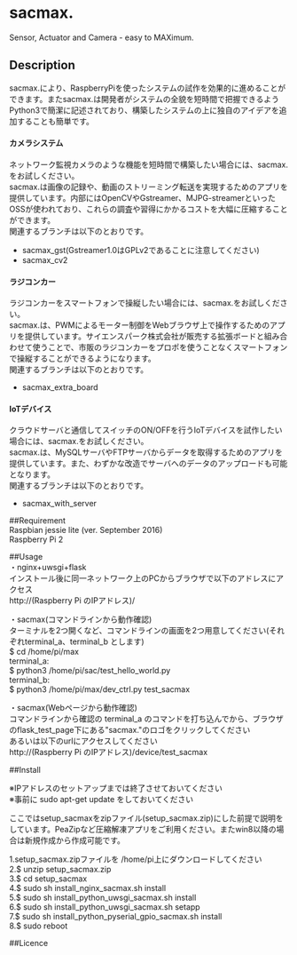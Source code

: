   
  
# sacmax.  
  Sensor, Actuator and Camera - easy to MAXimum.  
  
  
## Description  
  sacmax.により、RaspberryPiを使ったシステムの試作を効果的に進めることができます。またsacmax.は開発者がシステムの全貌を短時間で把握できるようPython3で簡潔に記述されており、構築したシステムの上に独自のアイデアを追加することも簡単です。  
  
#### カメラシステム
  ネットワーク監視カメラのような機能を短時間で構築したい場合には、sacmax.をお試しください。  
  sacmax.は画像の記録や、動画のストリーミング転送を実現するためのアプリを提供しています。内部にはOpenCVやGstreamer、MJPG-streamerといったOSSが使われており、これらの調査や習得にかかるコストを大幅に圧縮することができます。  
  関連するブランチは以下のとおりです。  
  - sacmax_gst(Gstreamer1.0はGPLv2であることに注意してください)
  - sacmax_cv2
  
#### ラジコンカー
  ラジコンカーをスマートフォンで操縦したい場合には、sacmax.をお試しください。  
  sacmax.は、PWMによるモーター制御をWebブラウザ上で操作するためのアプリを提供しています。サイエンスパーク株式会社が販売する拡張ボードと組み合わせて使うことで、市販のラジコンカーをプロポを使うことなくスマートフォンで操縦することができるようになります。  
  関連するブランチは以下のとおりです。  
  - sacmax_extra_board
  
#### IoTデバイス
  クラウドサーバと通信してスイッチのON/OFFを行うIoTデバイスを試作したい場合には、sacmax.をお試しください。  
  sacmax.は、MySQLサーバやFTPサーバからデータを取得するためのアプリを提供しています。また、わずかな改造でサーバへのデータのアップロードも可能となります。  
  関連するブランチは以下のとおりです。
  - sacmax_with_server
  
##Requirement  
 Raspbian jessie lite (ver. September 2016)  
 Raspberry Pi 2  
  
  
##Usage  
 ・nginx+uwsgi+flask  
    インストール後に同一ネットワーク上のPCからブラウザで以下のアドレスにアクセス  
     http://(Raspberry Pi のIPアドレス)/  
  
 ・sacmax(コマンドラインから動作確認)  
     ターミナルを2つ開くなど、コマンドラインの画面を2つ用意してください(それぞれterminal_a、terminal_b とします)  
     $ cd /home/pi/max  
     terminal_a:  
        $ python3 /home/pi/sac/test_hello_world.py  
     terminal_b:  
        $ python3 /home/pi/max/dev_ctrl.py test_sacmax  
  
 ・sacmax(Webページから動作確認)  
     コマンドラインから確認の terminal_a のコマンドを打ち込んでから、ブラウザのflask_test_page下にある"sacmax."のロゴをクリックしてください  
     あるいは以下のurlにアクセスしてください  
     http://(Raspberry Pi のIPアドレス)/device/test_sacmax  
  
  
##Install  
  
  ※IPアドレスのセットアップまでは終了させておいてください  
  ※事前に sudo apt-get update をしておいてください  
  
  ここではsetup_sacmaxをzipファイル(setup_sacmax.zip)にした前提で説明をしています。PeaZipなど圧縮解凍アプリをご利用ください。またwin8以降の場合は新規作成から作成可能です。  
  
  1.setup_sacmax.zipファイルを /home/pi上にダウンロードしてください  
  2.$ unzip setup_sacmax.zip   
  3.$ cd setup_sacmax  
  4.$ sudo sh install_nginx_sacmax.sh install  
  5.$ sudo sh install_python_uwsgi_sacmax.sh install  
  6.$ sudo sh install_python_uwsgi_sacmax.sh setapp  
  7.$ sudo sh install_python_pyserial_gpio_sacmax.sh install  
  8.$ sudo reboot  
  
  
##Licence  
  
